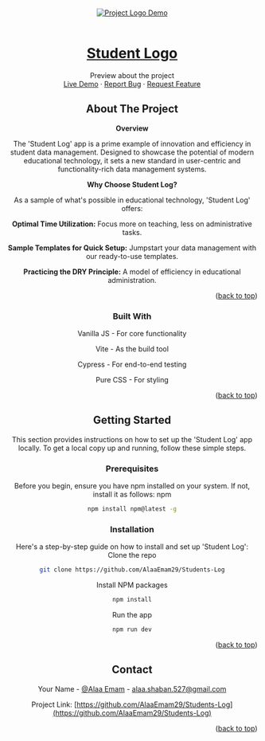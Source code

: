 <!-- Improved compatibility of back to top link: See: https://github.com/othneildrew/Best-README-Template/pull/73 -->
<a name="readme-top"></a>




<!-- PROJECT LOGO -->
<br />
<div align="center">
  <a href="https://github.com/AlaaEmam29/Students-Log">
    <img src="src/assets/demo.webm" alt="Project Logo Demo">
  </a>

  <!-- Other content... -->
</div>
<br />

<div align="center">
  <a href="https://github.com/AlaaEmam29/Students-Log">
   <h1>Student Logo</h1>
  </a>


<p align="center">
    Preview about the project
    <br />
    <a href="https://students-log.vercel.app/">Live Demo</a> ·
    <a href="https://github.com/AlaaEmam29/Students-Log/issues">Report Bug</a> ·
    <a href="https://github.com/AlaaEmam29/Students-Log/issues">Request Feature</a>
</p>




<!-- TABLE OF CONTENTS -->




<!-- ABOUT THE PROJECT -->
## About The Project


<strong>Overview</strong>

The 'Student Log' app is a prime example of innovation and efficiency in student data management. Designed to showcase the potential of modern educational technology, it sets a new standard in user-centric and functionality-rich data management systems.



<strong>Why Choose Student Log?</strong>

As a sample of what's possible in educational technology, 'Student Log' offers:

<strong>Optimal Time Utilization:</strong> Focus more on teaching, less on administrative tasks.

<strong>Sample Templates for Quick Setup:</strong> Jumpstart your data management with our ready-to-use templates.

<strong>Practicing the DRY Principle:</strong> A model of efficiency in educational administration.

<p align="right">(<a href="#readme-top">back to top</a>)</p>



### Built With


Vanilla JS - For core functionality

Vite - As the build tool

Cypress - For end-to-end testing

Pure CSS - For styling


<p align="right">(<a href="#readme-top">back to top</a>)</p>



<!-- GETTING STARTED -->
## Getting Started

This section provides instructions on how to set up the 'Student Log' app locally. To get a local copy up and running, follow these simple steps.


### Prerequisites

Before you begin, ensure you have npm installed on your system. If not, install it as follows:
 npm
  ```sh
  npm install npm@latest -g
  ```

### Installation

Here's a step-by-step guide on how to install and set up 'Student Log':
 Clone the repo
   ```sh
   git clone https://github.com/AlaaEmam29/Students-Log
   ```
 Install NPM packages
   ```sh
   npm install
   ```
  Run the app
   ```sh
   npm run dev
   ```


<p align="right">(<a href="#readme-top">back to top</a>)</p>





<!-- CONTACT -->
## Contact

Your Name - [@Alaa Emam](https://www.linkedin.com/in/alaa-emam-mohamed/) - alaa.shaban.527@gmail.com

Project Link: 
[https://github.com/AlaaEmam29/Students-Log](https://github.com/AlaaEmam29/Students-Log)

<p align="right">(<a href="#readme-top">back to top</a>)</p>

